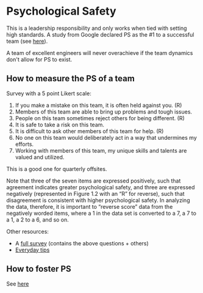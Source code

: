# Psychological Safety

This is a leadership responsibility and only works when tied with setting high standards.
A study from Google declared PS as the #1 to a successful team (see [here](https://rework.withgoogle.com/blog/five-keys-to-a-successful-google-team/)).

A team of excellent engineers will never overachieve if the team dynamics don't allow for PS to exist.

## How to measure the PS of a team

Survey with a 5 point Likert scale:

1. If you make a mistake on this team, it is often held against you. (R)
2. Members of this team are able to bring up problems and tough issues.
3. People on this team sometimes reject others for being different. (R)
4. It is safe to take a risk on this team.
5. It is difficult to ask other members of this team for help. (R)
6. No one on this team would deliberately act in a way that undermines my efforts.
7. Working with members of this team, my unique skills and talents are valued and utilized.

This is a good one for quarterly offsites.

Note that three of the seven items are expressed positively, such that agreement indicates greater psychological safety, and three are expressed negatively (represented in Figure 1.2 with an “R” for reverse), such that disagreement is consistent with higher psychological safety. In analyzing the data, therefore, it is important to “reverse score” data from the negatively worded items, where a 1 in the data set is converted to a 7, a 7 to a 1, a 2 to a 6, and so on.

Other resources:

- A [full survey](https://www.midss.org/content/team-learning-and-psychological-safety-survey) (contains the above questions + others)
- [Everyday tips](https://managingdev.com/does-your-team-have-psychological-safety/)

## How to foster PS

See [here](https://docs.google.com/document/d/1PsnDMS2emcPLgMLFAQCXZjO7C4j2hJ7znOq_g2Zkjgk/edit)
